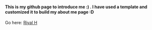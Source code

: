 #### This is my github page to introduce me :) . I have used a template and customized it to build my about me page :D

Go here: [Riyal H](http://riyalh.github.io/)
